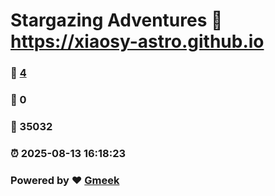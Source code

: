 # Stargazing Adventures :link: https://xiaosy-astro.github.io 
### :page_facing_up: [4](https://xiaosy-astro.github.io/tag.html) 
### :speech_balloon: 0 
### :hibiscus: 35032 
### :alarm_clock: 2025-08-13 16:18:23 
### Powered by :heart: [Gmeek](https://github.com/Meekdai/Gmeek)
